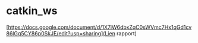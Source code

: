 # catkin_ws

[https://docs.google.com/document/d/1X7lW6dbxZqC0sWVmc7Hx1qGd1cv86lGq5CY86p0SkJE/edit?usp=sharing](Lien rapport)
